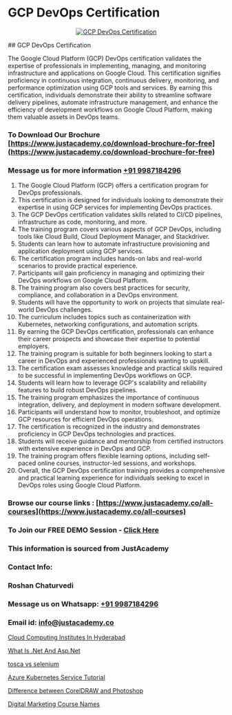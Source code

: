 # GCP DevOps Certification

<p align="center">
  <a href="https://justacademy.co/course-detail/gcp-certification-training">
    <img src="https://justacademy.co/storage2/course_image/1711619517_course_image.webp" alt="GCP DevOps Certification">
  </a>
</p>
## GCP DevOps Certification

The Google Cloud Platform (GCP) DevOps certification validates the expertise of professionals in implementing, managing, and monitoring infrastructure and applications on Google Cloud. This certification signifies proficiency in continuous integration, continuous delivery, monitoring, and performance optimization using GCP tools and services. By earning this certification, individuals demonstrate their ability to streamline software delivery pipelines, automate infrastructure management, and enhance the efficiency of development workflows on Google Cloud Platform, making them valuable assets in DevOps teams.
### To Download Our Brochure [https://www.justacademy.co/download-brochure-for-free](https://www.justacademy.co/download-brochure-for-free)
### Message us for more information [+91 9987184296](https://api.whatsapp.com/send?phone=919987184296)
1) The Google Cloud Platform (GCP) offers a certification program for DevOps professionals.
2) This certification is designed for individuals looking to demonstrate their expertise in using GCP services for implementing DevOps practices.
3) The GCP DevOps certification validates skills related to CI/CD pipelines, infrastructure as code, monitoring, and more.
4) The training program covers various aspects of GCP DevOps, including tools like Cloud Build, Cloud Deployment Manager, and Stackdriver.
5) Students can learn how to automate infrastructure provisioning and application deployment using GCP services.
6) The certification program includes hands-on labs and real-world scenarios to provide practical experience.
7) Participants will gain proficiency in managing and optimizing their DevOps workflows on Google Cloud Platform.
8) The training program also covers best practices for security, compliance, and collaboration in a DevOps environment.
9) Students will have the opportunity to work on projects that simulate real-world DevOps challenges.
10) The curriculum includes topics such as containerization with Kubernetes, networking configurations, and automation scripts.
11) By earning the GCP DevOps certification, professionals can enhance their career prospects and showcase their expertise to potential employers.
12) The training program is suitable for both beginners looking to start a career in DevOps and experienced professionals wanting to upskill.
13) The certification exam assesses knowledge and practical skills required to be successful in implementing DevOps workflows on GCP.
14) Students will learn how to leverage GCP's scalability and reliability features to build robust DevOps pipelines.
15) The training program emphasizes the importance of continuous integration, delivery, and deployment in modern software development.
16) Participants will understand how to monitor, troubleshoot, and optimize GCP resources for efficient DevOps operations.
17) The certification is recognized in the industry and demonstrates proficiency in GCP DevOps technologies and practices.
18) Students will receive guidance and mentorship from certified instructors with extensive experience in DevOps and GCP.
19) The training program offers flexible learning options, including self-paced online courses, instructor-led sessions, and workshops.
20) Overall, the GCP DevOps certification training provides a comprehensive and practical learning experience for individuals seeking to excel in DevOps roles using Google Cloud Platform.

### Browse our course links : [https://www.justacademy.co/all-courses](https://www.justacademy.co/all-courses) 
### To Join our FREE DEMO Session - [Click Here](https://www.justacademy.co/register-for-course-demo)


### This information is sourced from JustAcademy
### Contact Info:
### Roshan Chaturvedi
### Message us on Whatsapp: [+91 9987184296](https://api.whatsapp.com/send?phone=919987184296)
### Email id: [info@justacademy.co](mailto:info@justacademy.co)
                
[Cloud Computing Institutes In Hyderabad](https://www.linkedin.com/pulse/cloud-computing-institutes-hyderabad-software-training-sunnyvale-bww6c?trackingId=rH5Gsdgg2JGzdv6RtyD%2FFw%3D%3D&lipi=urn%3Ali%3Apage%3Ad_flagship3_company_admin%3Bl%2F2BBmIARsmtdD8COUq0ig%3D%3D)

[What Is .Net And Asp.Net](https://www.linkedin.com/pulse/what-net-aspnet-justacademy-new-york-rwhrf?trackingId=ZqaFKWEota65vqL8Kziwig%3D%3D&lipi=urn%3Ali%3Apage%3Ad_flagship3_company_admin%3BZk%2BEqLRRSPWLWPbe%2FjHbmQ%3D%3D)

[tosca vs selenium](https://medium.com/@surajvaishnav5015/tosca-vs-selenium-4563a32845e6)

[Azure Kubernetes Service Tutorial](https://medium.com/@negishivu99/azure-kubernetes-service-tutorial-9c4b2f73670e)

[Difference between CorelDRAW and Photoshop](https://justacademyin.github.io/justacademy/difference-between-coreldraw-and-photoshop)

[Digital Marketing Course Names](https://justacademyin.github.io/justacademy/digital-marketing-course-names)


